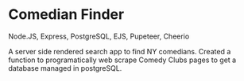 # Comedian Finder

 Node.JS, Express, PostgreSQL, EJS, Pupeteer, Cheerio
 
 A server side rendered search app to find NY comedians. Created a function to programatically web scrape Comedy Clubs pages to get a database managed in postgreSQL.
